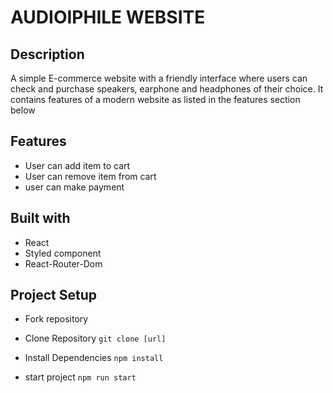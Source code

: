 # AUDIOIPHILE WEBSITE

## Description

A simple E-commerce website with a friendly interface where users can check and purchase speakers, earphone and headphones of their choice. It contains features of a modern website as listed in the features section below

## Features

- User can add item to cart
- User can remove item from cart
- user can make payment

## Built with

- React
- Styled component
- React-Router-Dom

## Project Setup

- Fork repository

- Clone Repository
  `git clone [url]`
- Install Dependencies
  `npm install`
- start project
  `npm run start`
